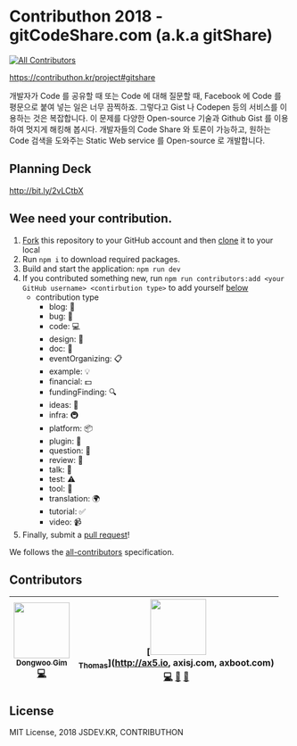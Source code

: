 # Contributhon 2018 - gitCodeShare.com (a.k.a gitShare)
[![All Contributors](https://img.shields.io/badge/all_contributors-2-orange.svg?style=flat-square)](#contributors)

https://contributhon.kr/project#gitshare

개발자가 Code 를 공유할 때 또는 Code 에 대해 질문할 때, Facebook 에 Code 를 평문으로 붙여 넣는 일은 너무 끔찍하죠. 그렇다고 Gist 나 Codepen 등의 서비스를 이용하는 것은 복잡합니다. 이 문제를 다양한 Open-source 기술과 Github Gist 를 이용하여 멋지게 해킹해 봅시다. 개발자들의 Code Share 와 토론이 가능하고, 원하는 Code 검색을 도와주는 Static Web service 를 Open-source 로 개발합니다.

## Planning Deck

http://bit.ly/2vLCtbX

## Wee need your contribution.

1. [Fork](https://help.github.com/articles/fork-a-repo/) this repository to your GitHub account and then [clone](https://help.github.com/articles/cloning-a-repository/) it to your local
2. Run `npm i` to download required packages.
3. Build and start the application: `npm run dev`
4. If you contributed something new, run `npm run contributors:add <your GitHub username> <contirbution type>` to add yourself [below](#contributors)
    - contribution type
      - blog: 📝
      - bug: 🐛
      - code: 💻
      - design: 🎨
      - doc: 📖
      - eventOrganizing: 📋
      - example: 💡
      - financial: 💵
      - fundingFinding: 🔍
      - ideas: 🤔
      - infra: 🚇
      - platform: 📦
      - plugin: 🔌
      - question: 💬
      - review: 👀
      - talk: 📢
      - test: ⚠️
      - tool: 🔧
      - translation: 🌍
      - tutorial: ✅
      - video: 📹
1. Finally, submit a [pull request](https://help.github.com/articles/creating-a-pull-request-from-a-fork/)!

We follows the [all-contributors](https://github.com/kentcdodds/all-contributors) specification.

## Contributors

<!-- prettier-ignore-start -->
<!-- ALL-CONTRIBUTORS-LIST:START - Do not remove or modify this section -->
<!-- prettier-ignore -->
| [<img src="https://avatars0.githubusercontent.com/u/7310854?v=4" width="100px;"/><br /><sub><b>Dongwoo Gim</b></sub>](http://www.sowk.net)<br />[💻](https://github.com/jsdev.kr/gitcodeshare.com/commits?author=gimdongwoo "Code") | [<img src="https://avatars0.githubusercontent.com/u/5884902?v=4" width="100px;"/><br /><sub><b>Thomas</b></sub>](http://ax5.io, axisj.com, axboot.com)<br />[💻](https://github.com/jsdev.kr/gitcodeshare.com/commits?author=thomasJang "Code") [📖](https://github.com/jsdev.kr/gitcodeshare.com/commits?author=thomasJang "Documentation") [🤔](#ideas-thomasJang "Ideas, Planning, & Feedback") |
| :---: | :---: |
<!-- ALL-CONTRIBUTORS-LIST:END -->
<!-- prettier-ignore-end -->

## License

MIT License, 2018 JSDEV.KR, CONTRIBUTHON
